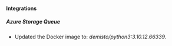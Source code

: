 #### Integrations
##### Azure Storage Queue
- Updated the Docker image to: *demisto/python3:3.10.12.66339*.
